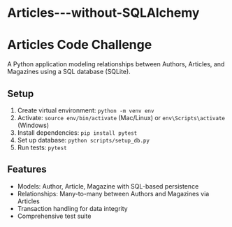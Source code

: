 # Articles---without-SQLAlchemy
# Articles Code Challenge

A Python application modeling relationships between Authors, Articles, and Magazines using a SQL database (SQLite).

## Setup
1. Create virtual environment: `python -m venv env`
2. Activate: `source env/bin/activate` (Mac/Linux) or `env\Scripts\activate` (Windows)
3. Install dependencies: `pip install pytest`
4. Set up database: `python scripts/setup_db.py`
5. Run tests: `pytest`

## Features
- Models: Author, Article, Magazine with SQL-based persistence
- Relationships: Many-to-many between Authors and Magazines via Articles
- Transaction handling for data integrity
- Comprehensive test suite